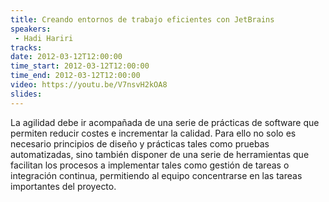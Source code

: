 ```yaml
---
title: Creando entornos de trabajo eficientes con JetBrains
speakers:
 - Hadi Hariri
tracks:
date: 2012-03-12T12:00:00
time_start: 2012-03-12T12:00:00
time_end: 2012-03-12T12:00:00
video: https://youtu.be/V7nsvH2kOA8
slides:
---
```


La agilidad debe ir acompañada de una serie de prácticas de software que permiten reducir costes e incrementar la calidad. Para ello no solo es necesario principios de diseño y prácticas tales como pruebas automatizadas, sino también disponer de una serie de herramientas que facilitan los procesos a implementar tales como gestión de tareas o integración continua, permitiendo al equipo concentrarse en las tareas importantes del proyecto.
